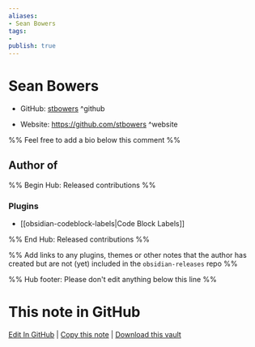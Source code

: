 ```yaml
---
aliases:
- Sean Bowers
tags:
- 
publish: true
---
```


# Sean Bowers

- GitHub: [stbowers](https://github.com/stbowers/) ^github
<!-- - Discord: `@` ^discord-->
- Website: <https://github.com/stbowers> ^website
<!-- - [[Publish sites|Publish site]]: ^publish-->

%% Feel free to add a bio below this comment %%


## Author of

%% Begin Hub: Released contributions %%
### Plugins
- [[obsidian-codeblock-labels|Code Block Labels]]

%% End Hub: Released contributions %%

%% Add links to any plugins, themes or other notes that the author has created but are not (yet) included in the `obsidian-releases` repo %%

<!--
### Unlisted plugins

- 
-->

<!--
### Others

- 
-->

<!--
## Sponsor this author

- [[GitHub sponsors]]: [Sponsor @stbowers on GitHub Sponsors](https://github.com/sponsors/stbowers) ^github-sponsor
- [[Buy me a coffee]]: ^buy-me-a-coffee
- [[PayPal]]: ^paypal
- [[Patreon]]: ^patreon

-->

<!--
## Follow this author

- [[YouTube Channels|On YouTube]]: ^youtube
- Twitter: ^twitter
- ...
-->

%% Hub footer: Please don't edit anything below this line %%

# This note in GitHub

<span class="git-footer">[Edit In GitHub](https://github.dev/obsidian-community/obsidian-hub/blob/main/01%20-%20Community/People/stbowers.md "git-hub-edit-note") | [Copy this note](https://raw.githubusercontent.com/obsidian-community/obsidian-hub/main/01%20-%20Community/People/stbowers.md "git-hub-copy-note") | [Download this vault](https://github.com/obsidian-community/obsidian-hub/archive/refs/heads/main.zip "git-hub-download-vault") </span>
